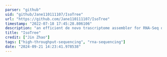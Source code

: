 ```yaml
---
parser: "github"
uid: "github/Jane110111107/IsoTree"
url: "https://github.com/Jane110111107/IsoTree"
timestamp: "2022-07-18 17:45:28.806106"
description: "an efficient de novo trascriptome assembler for RNA-Seq data. It can assemble transcripts from RNA-Seq reads (in fasta format). Unlike most of de novo assembly methods that build de Bruijn graph or splicing graph by connecting k-mers which are sets of overlapping substrings generated from reads, IsoTree constructs splicing graph by connecting reads directly. For each splicing graph, IsoTree applies an iterative scheme of …"
title: "IsoTree"
credit: ["Jin Zhao"]
tags: ["high-throughput-sequencing", "rna-sequencing"]
date: "2024-09-21 14:23:41.978538"
---
```

